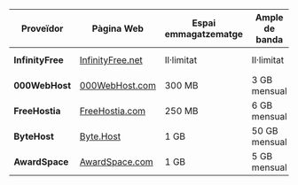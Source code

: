 | Proveïdor      | Pàgina Web       | Espai emmagatzematge | Ample de banda | Dominis i subdominis | Certificat SSL | Publicitat | Altres característiques |
|-----------------|------------------|----------------------|----------------|----------------------|-----------------|------------|-------------------------|
| **InfinityFree** | [InfinityFree.net](https://infinityfree.net) | Il·limitat          | Il·limitat       | Subdomini o domini    | Gratuit         | No         | Suport PHP             |
| **000WebHost**   | [000WebHost.com](https://000webhost.com)  | 300 MB              | 3 GB mensual     | Subdomini o domini    | No inclòs        | Si         | Base de dades MYSL      |
| **FreeHostia**   | [FreeHostia.com](https://freehostia.com)  | 250 MB              | 6 GB mensual     | Fins a 5 dominis      | No inclòs        | No         | Suport PHP             |
| **ByteHost**     | [Byte.Host](https://byte.host) | 1 GB                | 50 GB mensual    | Subdominis           | SSL bàsic       | No         | Instalador softaclaus   |
| **AwardSpace**   | [AwardSpace.com](https://awardspace.com)  | 1 GB                | 5 GB mensual     | Subdomini o domini    | No inclòs        | No         | Constructor de webs     |






